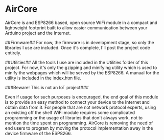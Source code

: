 # AirCore
AirCore is and ESP8266 based, open source WiFi module in a compact and lightweight footprint built to allow easier communication between your Arduino project and the Internet. 

##Firmware##
For now, the firmware is in development stage, so only the libraries I use are included. Once it's complete, I'll post the project code entirely. 

##Utilities##
All the tools I use are included in the Utilities folder of this project. For now, it's only the gzipping and minifying utility which is used to minify the webpages which will be served by the ESP8266. A manual for the utility is included in the index.htm file.

###Beware! This is not an IoT project###

Even if usage for such purposes is encouraged, the end goal of this module is to provide an easy method to connect your device to the Internet and obtain data from it. For people that are not network protocol experts, using an existing off the shelf WiFi module requires some complicated programming or the usage of libraries that don't always work, not to mention the time spent on programming. AirCore is removing the need of end users to program by moving the protocol implementation away in the device firmware of the ESP8266.

